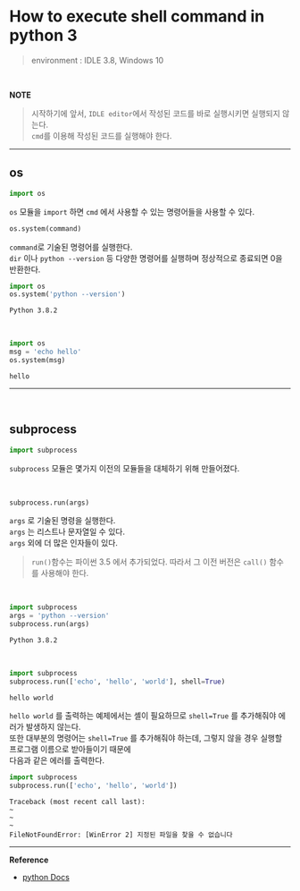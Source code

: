 # How to execute shell command in python 3


> environment : IDLE 3.8, Windows 10

<br>

__NOTE__
> 시작하기에 앞서, `IDLE editor`에서 작성된 코드를 바로 실행시키면 실행되지 않는다.  
> `cmd`를 이용해 작성된 코드를 실행해야 한다.

***

## os

```python
import os
```
`os` 모듈을 `import` 하면 `cmd` 에서 사용할 수 있는 명령어들을 사용할 수 있다.

```python
os.system(command)
```

`command`로 기술된 명령어를 실행한다.  
`dir` 이나 `python --version` 등 다양한 명령어를 실행하며 정상적으로 종료되면 0을 반환한다.

```python
import os
os.system('python --version')
```
```
Python 3.8.2
```

<br>

```python
import os
msg = 'echo hello'
os.system(msg)
```
```
hello
```

***
<br>

## subprocess

```python
import subprocess
```

`subprocess` 모듈은 몇가지 이전의 모듈들을 대체하기 위해 만들어졌다.  

<br>

```python
subprocess.run(args)
```

`args` 로 기술된 명령을 실행한다.  
`args` 는 리스트나 문자열일 수 있다.  
`args` 외에 더 많은 인자들이 있다.

 > `run()`함수는 파이썬 3.5 에서 추가되었다. 따라서 그 이전 버전은 `call()` 함수를 사용해야 한다.
 
 <br>
 
 ```python
import subprocess
args = 'python --version'
subprocess.run(args)
```
```
Python 3.8.2
```

<br>

```python
import subprocess
subprocess.run(['echo', 'hello', 'world'], shell=True)
```
```
hello world
```

`hello world` 를 출력하는 예제에서는 셸이 필요하므로 `shell=True` 를 추가해줘야 에러가 발생하지 않는다.  
또한 대부분의 명령어는 `shell=True` 를 추가해줘야 하는데, 그렇지 않을 경우 실행할 프로그램 이름으로 받아들이기 때문에  
다음과 같은 에러를 출력한다.

```python
import subprocess
subprocess.run(['echo', 'hello', 'world'])
```
```
Traceback (most recent call last):
~
~
~
FileNotFoundError: [WinError 2] 지정된 파일을 찾을 수 없습니다
```

***

__Reference__  
- [python Docs](https://python.flowdas.com/library/subprocess.html)
